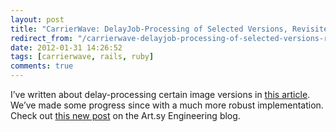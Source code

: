 ```yaml
---
layout: post
title: "CarrierWave: DelayJob-Processing of Selected Versions, Revisited"
redirect_from: "/carrierwave-delayjob-processing-of-selected-versions-revisited"
date: 2012-01-31 14:26:52
tags: [carrierwave, rails, ruby]
comments: true
---
```

I’ve written about delay-processing certain image versions in [this article](http://code.dblock.org/carrierwave-delayjob-processing-of-selected-versions). We’ve made some progress since with a much more robust implementation. Check out [this new post](http://artsy.github.com/blog/2012/01/31/delaying-carrierwave-image-processing/) on the Art.sy Engineering blog.
